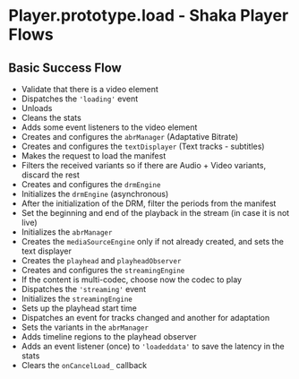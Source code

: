 # Player.prototype.load - Shaka Player Flows

## Basic Success Flow

- Validate that there is a video element
- Dispatches the `'loading'` event
- Unloads
- Cleans the stats
- Adds some event listeners to the video element
- Creates and configures the `abrManager` (Adaptative Bitrate)
- Creates and configures the `textDisplayer` (Text tracks - subtitles)
- Makes the request to load the manifest
- Filters the received variants so if there are Audio + Video variants, discard the rest
- Creates and configures the `drmEngine`
- Initializes the `drmEngine` (asynchronous)
- After the initialization of the DRM, filter the periods from the manifest
- Set the beginning and end of the playback in the stream (in case it is not live)
- Initializes the `abrManager`
- Creates the `mediaSourceEngine` only if not already created, and sets the text displayer
- Creates the `playhead` and `playheadObserver`
- Creates and configures the `streamingEngine`
- If the content is multi-codec, choose now the codec to play
- Dispatches the `'streaming'` event
- Initializes the `streamingEngine`
- Sets up the playhead start time
- Dispatches an event for tracks changed and another for adaptation
- Sets the variants in the `abrManager`
- Adds timeline regions to the playhead observer
- Adds an event listener (once) to `'loadeddata'` to save the latency in the stats
- Clears the `onCancelLoad_` callback
